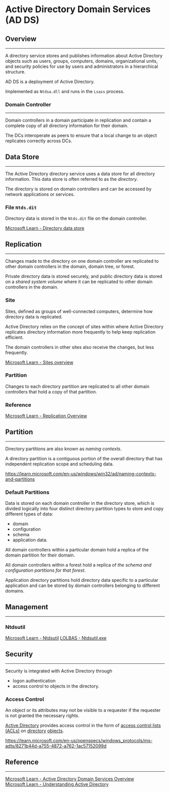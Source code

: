 # Active Directory Domain Services (AD DS)
## Overview
---
A directory service stores and publishes information about Active Directory objects such as users, groups, computers, domains, organizational units, and security policies for use by users and administrators in a hierarchical structure.

AD DS is a deployment of Active Directory.

Implemented as `Ntdsa.dll` and runs in the `Lsass` process.

### Domain Controller
---
Domain controllers in a domain participate in replication and contain a complete copy of all directory information for their domain.

The DCs interoperate as peers to ensure that a local change to an object replicates correctly across DCs.

## Data Store
---
The Active Directory directory service uses a data store for all directory information. This data store is often referred to as the *directory*.

The directory is stored on domain controllers and can be accessed by network applications or services.

### File `Ntds.dit`
Directory data is stored in the `Ntds.dit` file on the domain controller.

[Microsoft Learn - Directory data store](https://learn.microsoft.com/en-us/previous-versions/windows/it-pro/windows-server-2003/cc736627(v=ws.10))  

## Replication
---
Changes made to the directory on one domain controller are replicated to other domain controllers in the domain, domain tree, or forest.

Private directory data is stored securely, and public directory data is stored on a *shared system volume* where it can be replicated to other domain controllers in the domain.

### Site
Sites, defined as groups of well-connected computers, determine how directory data is replicated.

Active Directory relies on the concept of sites within where Active Directory replicates directory information more frequently to help keep replication efficient.

The domain controllers in other sites also receive the changes, but less frequently.  

[Microsoft Learn - Sites overview](https://learn.microsoft.com/en-us/previous-versions/windows/it-pro/windows-server-2003/cc782048(v=ws.10))

### Partition
Changes to each directory partition are replicated to all other domain controllers that hold a copy of that partition.

### Reference
[Microsoft Learn - Replication Overview](https://learn.microsoft.com/en-us/previous-versions/windows/it-pro/windows-server-2003/cc737144(v=ws.10))  

## Partition
---
Directory partitions are also known as *naming contexts*.

A directory partition is a contiguous portion of the overall directory that has independent replication scope and scheduling data.

https://learn.microsoft.com/en-us/windows/win32/ad/naming-contexts-and-partitions

### Default Partitions
Data is stored on each domain controller in the directory store, which is divided logically into four distinct directory partition types to store and copy different types of data:
- domain
- configuration
- schema
- application data.

All domain controllers within a particular domain hold a replica of the domain partition for their domain.

All domain controllers within a forest hold a replica of *the schema and configuration partitions for that forest*.

Application directory partitions hold directory data specific to a particular application and can be stored by domain controllers belonging to different domains.

## Management
---
### Ntdsutil
[Microsoft Learn - Ntdsutil](https://learn.microsoft.com/en-us/previous-versions/orphan-topics/ws.10/cc755915(v=ws.10)?redirectedfrom=MSDN)  
[LOLBAS - Ntdsutil.exe](https://lolbas-project.github.io/lolbas/OtherMSBinaries/Ntdsutil/)  

## Security
---
Security is integrated with Active Directory through
- logon authentication
- access control to objects in the directory.

### Access Control
An object or its attributes may not be visible to a requester if the requester is not granted the necessary rights.

[Active Directory](https://learn.microsoft.com/en-us/openspecs/windows_protocols/ms-adts/b645c125-a7da-4097-84a1-2fa7cea07714#gt_e467d927-17bf-49c9-98d1-96ddf61ddd90) provides access control in the form of [access control lists (ACLs)](https://learn.microsoft.com/en-us/openspecs/windows_protocols/ms-adts/b645c125-a7da-4097-84a1-2fa7cea07714#gt_9f92aa05-dd0a-45f2-88d6-89f1fb654395) on [directory](https://learn.microsoft.com/en-us/openspecs/windows_protocols/ms-adts/b645c125-a7da-4097-84a1-2fa7cea07714#gt_49ce3946-04d2-4cc9-9350-ebcd952b9ab9) [objects](https://learn.microsoft.com/en-us/openspecs/windows_protocols/ms-adts/b645c125-a7da-4097-84a1-2fa7cea07714#gt_8bb43a65-7a8c-4585-a7ed-23044772f8ca).

https://learn.microsoft.com/en-us/openspecs/windows_protocols/ms-adts/8271b44d-a755-4872-a762-1ac57152099d

## Reference
---
[Microsoft Learn - Active Directory Domain Services Overview](https://learn.microsoft.com/en-us/windows-server/identity/ad-ds/get-started/virtual-dc/active-directory-domain-services-overview)  
[Microsoft Learn - Understanding Active Directory](https://learn.microsoft.com/en-us/previous-versions/windows/it-pro/windows-server-2003/cc781408(v=ws.10))  